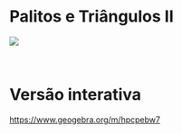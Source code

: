 # Palitos e Triângulos II

![](preview.png)

<br>

# Versão interativa

https://www.geogebra.org/m/hpcpebw7